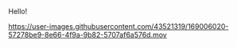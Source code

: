 Hello!


https://user-images.githubusercontent.com/43521319/169006020-57278be9-8e66-4f9a-9b82-5707af6a576d.mov

